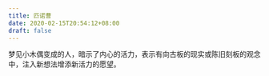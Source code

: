 ```yaml
---
title: 匹诺曹
date: 2020-02-15T20:54:12+08:00
draft: false
---
```


梦见小木偶变成的人，暗示了内心的活力，表示有向古板的现实或陈旧刻板的观念中，注入新想法增添新活力的愿望。<br>
